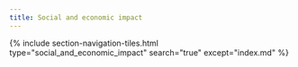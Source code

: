 ```yaml
---
title: Social and economic impact
---
```




{% include section-navigation-tiles.html type="social_and_economic_impact" search="true" except="index.md" %}

